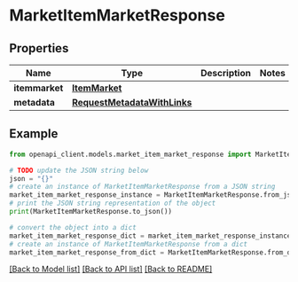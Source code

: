 # MarketItemMarketResponse


## Properties

Name | Type | Description | Notes
------------ | ------------- | ------------- | -------------
**itemmarket** | [**ItemMarket**](ItemMarket.md) |  | 
**metadata** | [**RequestMetadataWithLinks**](RequestMetadataWithLinks.md) |  | 

## Example

```python
from openapi_client.models.market_item_market_response import MarketItemMarketResponse

# TODO update the JSON string below
json = "{}"
# create an instance of MarketItemMarketResponse from a JSON string
market_item_market_response_instance = MarketItemMarketResponse.from_json(json)
# print the JSON string representation of the object
print(MarketItemMarketResponse.to_json())

# convert the object into a dict
market_item_market_response_dict = market_item_market_response_instance.to_dict()
# create an instance of MarketItemMarketResponse from a dict
market_item_market_response_from_dict = MarketItemMarketResponse.from_dict(market_item_market_response_dict)
```
[[Back to Model list]](../README.md#documentation-for-models) [[Back to API list]](../README.md#documentation-for-api-endpoints) [[Back to README]](../README.md)


